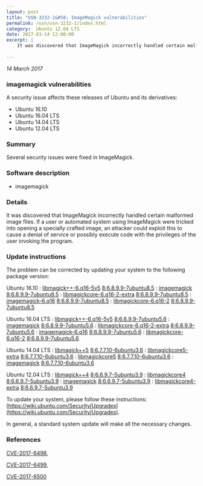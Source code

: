 ```yaml
---
layout: post
title: "USN-3232-1&#58; ImageMagick vulnerabilities"
permalink: /usn/usn-3232-1/index.html
category:  Ubuntu 12.04 LTS
date: 2017-03-14 12:00:00
excerpt: |
    It was discovered that ImageMagick incorrectly handled certain malformed image files. If a user or automated system using ImageMagick were tricked into opening a specially crafted image, an attacker could exploit this to cause a denial of service or possibly execute code with the privileges of the user invoking the program. 
    
--- 
```

 
 

*14 March 2017*

### imagemagick vulnerabilities

A security issue affects these releases of Ubuntu and its derivatives:

* Ubuntu 16.10
* Ubuntu 16.04 LTS
* Ubuntu 14.04 LTS
* Ubuntu 12.04 LTS

### Summary

Several security issues were fixed in ImageMagick. 

### Software description

* imagemagick 

### Details

It was discovered that ImageMagick incorrectly handled certain malformed image files. If a user or automated system using ImageMagick were tricked into opening a specially crafted image, an attacker could exploit this to cause a denial of service or possibly execute code with the privileges of the user invoking the program. 

### Update instructions

The problem can be corrected by updating your system to the following package version:

Ubuntu 16.10
 : [libmagick++-6.q16-5v5](https://launchpad.net/ubuntu/+source/imagemagick) <span> [8:6.8.9.9-7ubuntu8.5](https://launchpad.net/ubuntu/+source/imagemagick/8:6.8.9.9-7ubuntu8.5) </span> 
 : [imagemagick](https://launchpad.net/ubuntu/+source/imagemagick) <span> [8:6.8.9.9-7ubuntu8.5](https://launchpad.net/ubuntu/+source/imagemagick/8:6.8.9.9-7ubuntu8.5) </span> 
 : [libmagickcore-6.q16-2-extra](https://launchpad.net/ubuntu/+source/imagemagick) <span> [8:6.8.9.9-7ubuntu8.5](https://launchpad.net/ubuntu/+source/imagemagick/8:6.8.9.9-7ubuntu8.5) </span> 
 : [imagemagick-6.q16](https://launchpad.net/ubuntu/+source/imagemagick) <span> [8:6.8.9.9-7ubuntu8.5](https://launchpad.net/ubuntu/+source/imagemagick/8:6.8.9.9-7ubuntu8.5) </span> 
 : [libmagickcore-6.q16-2](https://launchpad.net/ubuntu/+source/imagemagick) <span> [8:6.8.9.9-7ubuntu8.5](https://launchpad.net/ubuntu/+source/imagemagick/8:6.8.9.9-7ubuntu8.5) </span> 

Ubuntu 16.04 LTS
 : [libmagick++-6.q16-5v5](https://launchpad.net/ubuntu/+source/imagemagick) <span> [8:6.8.9.9-7ubuntu5.6](https://launchpad.net/ubuntu/+source/imagemagick/8:6.8.9.9-7ubuntu5.6) </span> 
 : [imagemagick](https://launchpad.net/ubuntu/+source/imagemagick) <span> [8:6.8.9.9-7ubuntu5.6](https://launchpad.net/ubuntu/+source/imagemagick/8:6.8.9.9-7ubuntu5.6) </span> 
 : [libmagickcore-6.q16-2-extra](https://launchpad.net/ubuntu/+source/imagemagick) <span> [8:6.8.9.9-7ubuntu5.6](https://launchpad.net/ubuntu/+source/imagemagick/8:6.8.9.9-7ubuntu5.6) </span> 
 : [imagemagick-6.q16](https://launchpad.net/ubuntu/+source/imagemagick) <span> [8:6.8.9.9-7ubuntu5.6](https://launchpad.net/ubuntu/+source/imagemagick/8:6.8.9.9-7ubuntu5.6) </span> 
 : [libmagickcore-6.q16-2](https://launchpad.net/ubuntu/+source/imagemagick) <span> [8:6.8.9.9-7ubuntu5.6](https://launchpad.net/ubuntu/+source/imagemagick/8:6.8.9.9-7ubuntu5.6) </span> 

Ubuntu 14.04 LTS
 : [libmagick++5](https://launchpad.net/ubuntu/+source/imagemagick) <span> [8:6.7.7.10-6ubuntu3.6](https://launchpad.net/ubuntu/+source/imagemagick/8:6.7.7.10-6ubuntu3.6) </span> 
 : [libmagickcore5-extra](https://launchpad.net/ubuntu/+source/imagemagick) <span> [8:6.7.7.10-6ubuntu3.6](https://launchpad.net/ubuntu/+source/imagemagick/8:6.7.7.10-6ubuntu3.6) </span> 
 : [libmagickcore5](https://launchpad.net/ubuntu/+source/imagemagick) <span> [8:6.7.7.10-6ubuntu3.6](https://launchpad.net/ubuntu/+source/imagemagick/8:6.7.7.10-6ubuntu3.6) </span> 
 : [imagemagick](https://launchpad.net/ubuntu/+source/imagemagick) <span> [8:6.7.7.10-6ubuntu3.6](https://launchpad.net/ubuntu/+source/imagemagick/8:6.7.7.10-6ubuntu3.6) </span> 

Ubuntu 12.04 LTS
 : [libmagick++4](https://launchpad.net/ubuntu/+source/imagemagick) <span> [8:6.6.9.7-5ubuntu3.9](https://launchpad.net/ubuntu/+source/imagemagick/8:6.6.9.7-5ubuntu3.9) </span> 
 : [libmagickcore4](https://launchpad.net/ubuntu/+source/imagemagick) <span> [8:6.6.9.7-5ubuntu3.9](https://launchpad.net/ubuntu/+source/imagemagick/8:6.6.9.7-5ubuntu3.9) </span> 
 : [imagemagick](https://launchpad.net/ubuntu/+source/imagemagick) <span> [8:6.6.9.7-5ubuntu3.9](https://launchpad.net/ubuntu/+source/imagemagick/8:6.6.9.7-5ubuntu3.9) </span> 
 : [libmagickcore4-extra](https://launchpad.net/ubuntu/+source/imagemagick) <span> [8:6.6.9.7-5ubuntu3.9](https://launchpad.net/ubuntu/+source/imagemagick/8:6.6.9.7-5ubuntu3.9) </span> 

To update your system, please follow these instructions: [https://wiki.ubuntu.com/Security/Upgrades](https://wiki.ubuntu.com/Security/Upgrades).

In general, a standard system update will make all the necessary changes. 

### References

 
 [CVE-2017-6498](http://people.ubuntu.com/~ubuntu-security/cve/CVE-2017-6498), 

 [CVE-2017-6499](http://people.ubuntu.com/~ubuntu-security/cve/CVE-2017-6499), 

 [CVE-2017-6500](http://people.ubuntu.com/~ubuntu-security/cve/CVE-2017-6500)
 

